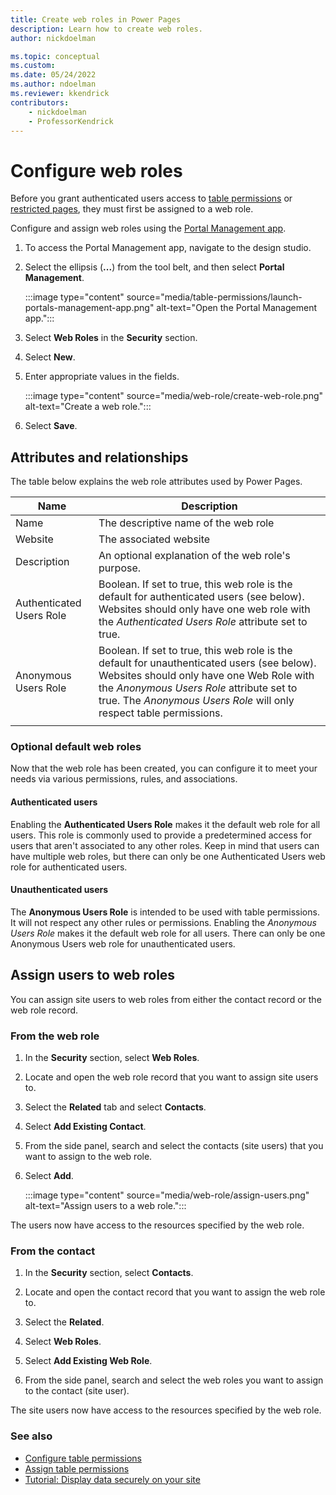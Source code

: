 ```yaml
---
title: Create web roles in Power Pages
description: Learn how to create web roles.
author: nickdoelman

ms.topic: conceptual
ms.custom: 
ms.date: 05/24/2022
ms.author: ndoelman
ms.reviewer: kkendrick
contributors:
    - nickdoelman
    - ProfessorKendrick
---
```


# Configure web roles

Before you grant authenticated users access to [table permissions](table-permissions.md) or [restricted pages](page-security.md), they must first be assigned to a web role.

Configure and assign web roles using the [Portal Management app](../configure/portal-management-app.md). 

1. To access the Portal Management app, navigate to the design studio. 

1. Select the ellipsis (**...**) from the tool belt, and then select **Portal Management**.

    :::image type="content" source="media/table-permissions/launch-portals-management-app.png" alt-text="Open the Portal Management app.":::

1. Select **Web Roles** in the **Security** section.

1. Select **New**.

1. Enter appropriate values in the fields.

    :::image type="content" source="media/web-role/create-web-role.png" alt-text="Create a web role.":::

1. Select **Save**.

## Attributes and relationships

The table below explains the web role attributes used by Power Pages.

| Name                     | Description                                                                                                                                                                                                                                     |
|--------------------------|-------------------------------------------------------------------------------------------------------------------------------------------------------------------------------------------------------------------------------------------------|
| Name                     | The descriptive name of the web role                                                                                                                                                                                                            |
| Website                  | The associated website                                                                                                                                                                                                                          |
| Description              | An optional explanation of the web role's purpose.                                                                                                                                                                                            |
| Authenticated Users Role | Boolean. If set to true, this web role is the default for authenticated users (see below). Websites should only have one web role with the *Authenticated Users Role* attribute set to true. 
| Anonymous Users Role     | Boolean. If set to true, this web role is the default for unauthenticated users (see below). Websites should only have one Web Role with the *Anonymous Users Role* attribute set to true. The *Anonymous Users Role* will only respect table permissions.| 
|| 

### Optional default web roles

Now that the web role has been created, you can configure it to meet your needs via various permissions, rules, and associations.

#### Authenticated users

Enabling the **Authenticated Users Role** makes it the default web role for all users. This role is commonly used to provide a predetermined access for users that aren't associated to any other roles. Keep in mind that users can have multiple web roles, but there can only be one Authenticated Users web role for authenticated users.

#### Unauthenticated users

The **Anonymous Users Role** is intended to be used with table permissions. It will not respect any other rules or permissions. Enabling the *Anonymous Users Role* makes it the default web role for all users. There can only be one Anonymous Users web role for unauthenticated users.

## Assign users to web roles

You can assign site users to web roles from either the contact record or the web role record.

### From the web role

1. In the **Security** section, select **Web Roles**.

1. Locate and open the web role record that you want to assign site users to.

1. Select the **Related** tab and select **Contacts**.

1. Select **Add Existing Contact**. 

1. From the side panel, search and select the contacts (site users) that you want to assign to the web role.

1. Select **Add**.

    :::image type="content" source="media/web-role/assign-users.png" alt-text="Assign users to a web role.":::

The users now have access to the resources specified by the web role.

### From the contact

1. In the **Security** section, select **Contacts**.

1. Locate and open the contact record that you want to assign the web role to.

1. Select the **Related**.

1. Select **Web Roles**.

1. Select **Add Existing Web Role**.

1. From the side panel, search and select the web roles you want to assign to the contact (site user).

The site users now have access to the resources specified by the web role.

### See also

- [Configure table permissions](table-permissions.md)
- [Assign table permissions](assign-table-permissions.md)
- [Tutorial: Display data securely on your site](../getting-started/tutorial-display-data-securely.md)